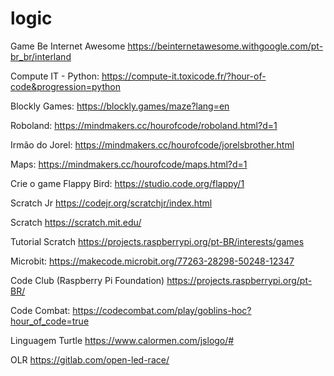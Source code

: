 # logic

Game Be Internet Awesome
https://beinternetawesome.withgoogle.com/pt-br_br/interland

Compute IT - Python:
https://compute-it.toxicode.fr/?hour-of-code&progression=python 

Blockly Games: 
https://blockly.games/maze?lang=en

Roboland:
https://mindmakers.cc/hourofcode/roboland.html?d=1

Irmão do Jorel:
https://mindmakers.cc/hourofcode/jorelsbrother.html

Maps:
https://mindmakers.cc/hourofcode/maps.html?d=1

Crie o game Flappy Bird:
https://studio.code.org/flappy/1

Scratch Jr
https://codejr.org/scratchjr/index.html

Scratch
https://scratch.mit.edu/

Tutorial Scratch
https://projects.raspberrypi.org/pt-BR/interests/games

Microbit:
https://makecode.microbit.org/77263-28298-50248-12347

Code Club (Raspberry Pi Foundation)
https://projects.raspberrypi.org/pt-BR/

Code Combat:
https://codecombat.com/play/goblins-hoc?hour_of_code=true 

Linguagem Turtle
https://www.calormen.com/jslogo/#

OLR
https://gitlab.com/open-led-race/

